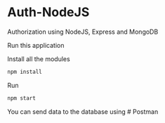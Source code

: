 # Auth-NodeJS
Authorization using NodeJS, Express and MongoDB

Run this application

Install all the modules
```bash
npm install
```

Run
```bash
npm start
```

You can send data to the database using # Postman
